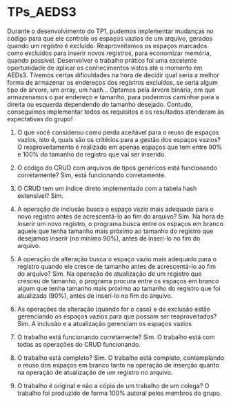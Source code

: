 # TPs_AEDS3
Durante o desenvolvimento do TP1, pudemos implementar mudanças no código para que ele controle os espaços vazios de um arquivo, gerados quando um registro é excluído. Reaproveitamos os espaços marcados como excluídos para inserir novos registros, para economizar memória, quando possível. Desenvolver o trabalho prático foi uma excelente oportunidade de aplicar os conhecimentos vistos até o momento em AEDs3. Tivemos certas dificuldades na hora de decidir qual seria a melhor forma de armazenar os endereços dos registros excluídos, se seria algum tipo de árvore, um array, um hash... Optamos pela árvore binária, em que armazenamos o par endereço e tamanho, para podermos caminhar para a direita ou esquerda dependendo do tamanho desejado. Contudo, conseguimos implementar todos os requisitos e os resultados atenderam às expectativas do grupo!

1. O que você considerou como perda aceitável para o reuso de espaços vazios, isto é, quais são os critérios para a gestão dos espaços vazios?
  O reaproveitamento é realizado em apenas espaços que tem entre 90% e 100% do tamanho do registro que vai ser inserido.

2. O código do CRUD com arquivos de tipos genéricos está funcionando corretamente?
  Sim, está funcionando corretamente.

3. O CRUD tem um índice direto implementado com a tabela hash extensível?
  Sim.

4. A operação de inclusão busca o espaço vazio mais adequado para o novo registro antes de acrescentá-lo ao fim do arquivo?
  Sim. Na hora de inserir um novo registro, o programa busca entre os espaços em branco aquele que tenha tamanho mais próximo ao tamanho do registro que desejamos inserir (no mínimo 90%), antes de inserí-lo no fim do arquivo.

5. A operação de alteração busca o espaço vazio mais adequado para o registro quando ele cresce de tamanho antes de acrescentá-lo ao fim do arquivo?
   Sim. Na operação de atualização de um registro que cresceu de tamanho, o programa procura entre os espaços em branco algum que tenha tamanho mais próximo ao tamanho do registro que foi atualizado (90%), antes de inserí-lo no fim do arquivo.

6. As operações de alteração (quando for o caso) e de exclusão estão gerenciando os espaços vazios para que possam ser reaproveitados?
  Sim. A inclusão e a atualização gerenciam os espaços vazios

7. O trabalho está funcionando corretamente?
   Sim. O trabalho está com todas as operações do CRUD funcionando.

8. O trabalho está completo?
   Sim. O trabalho está completo, contemplando o reuso dos espaços em branco tanto na operação de inserção quanto na operação de atualização de um registro no arquivo.

9. O trabalho é original e não a cópia de um trabalho de um colega?
  O trabalho foi produzido de forma 100% autoral pelos membros do grupo.
